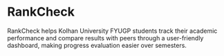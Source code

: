# RankCheck
RankCheck helps Kolhan University FYUGP students track their academic performance and compare results with peers through a user-friendly dashboard, making progress evaluation easier over semesters.
